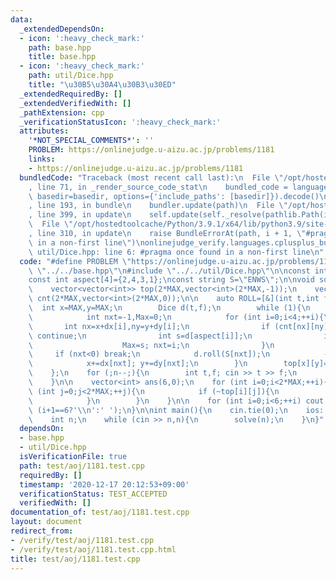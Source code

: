 ```yaml
---
data:
  _extendedDependsOn:
  - icon: ':heavy_check_mark:'
    path: base.hpp
    title: base.hpp
  - icon: ':heavy_check_mark:'
    path: util/Dice.hpp
    title: "\u30B5\u30A4\u30B3\u30ED"
  _extendedRequiredBy: []
  _extendedVerifiedWith: []
  _pathExtension: cpp
  _verificationStatusIcon: ':heavy_check_mark:'
  attributes:
    '*NOT_SPECIAL_COMMENTS*': ''
    PROBLEM: https://onlinejudge.u-aizu.ac.jp/problems/1181
    links:
    - https://onlinejudge.u-aizu.ac.jp/problems/1181
  bundledCode: "Traceback (most recent call last):\n  File \"/opt/hostedtoolcache/Python/3.9.1/x64/lib/python3.9/site-packages/onlinejudge_verify/documentation/build.py\"\
    , line 71, in _render_source_code_stat\n    bundled_code = language.bundle(stat.path,\
    \ basedir=basedir, options={'include_paths': [basedir]}).decode()\n  File \"/opt/hostedtoolcache/Python/3.9.1/x64/lib/python3.9/site-packages/onlinejudge_verify/languages/cplusplus.py\"\
    , line 193, in bundle\n    bundler.update(path)\n  File \"/opt/hostedtoolcache/Python/3.9.1/x64/lib/python3.9/site-packages/onlinejudge_verify/languages/cplusplus_bundle.py\"\
    , line 399, in update\n    self.update(self._resolve(pathlib.Path(included), included_from=path))\n\
    \  File \"/opt/hostedtoolcache/Python/3.9.1/x64/lib/python3.9/site-packages/onlinejudge_verify/languages/cplusplus_bundle.py\"\
    , line 310, in update\n    raise BundleErrorAt(path, i + 1, \"#pragma once found\
    \ in a non-first line\")\nonlinejudge_verify.languages.cplusplus_bundle.BundleErrorAt:\
    \ util/Dice.hpp: line 6: #pragma once found in a non-first line\n"
  code: "#define PROBLEM \"https://onlinejudge.u-aizu.ac.jp/problems/1181\"\n\n#include\
    \ \"../../base.hpp\"\n#include \"../../util/Dice.hpp\"\n\nconst int MAX=110;\n\
    const int aspect[4]={2,4,3,1};\nconst string S=\"ENWS\";\n\nvoid solve(int n){\n\
    \    vector<vector<int>> top(2*MAX,vector<int>(2*MAX,-1));\n    vector<vector<int>>\
    \ cnt(2*MAX,vector<int>(2*MAX,0));\n\n    auto ROLL=[&](int t,int f){\n      \
    \  int x=MAX,y=MAX;\n        Dice d(t,f);\n        while (1){\n            ++cnt[x][y];\n\
    \            int nxt=-1,Max=0;\n            for (int i=0;i<4;++i){\n         \
    \       int nx=x+dx[i],ny=y+dy[i];\n                if (cnt[nx][ny]>=cnt[x][y]-1)\
    \ continue;\n                int s=d[aspect[i]];\n                if (4<=s&&Max<s){\n\
    \                    Max=s; nxt=i;\n                }\n            }\n       \
    \     if (nxt<0) break;\n            d.roll(S[nxt]);\n            --cnt[x][y];\n\
    \            x+=dx[nxt]; y+=dy[nxt];\n        }\n        top[x][y]=d.top();\n\
    \    };\n    for (;n--;){\n        int t,f; cin >> t >> f;\n        ROLL(t,f);\n\
    \    }\n\n    vector<int> ans(6,0);\n    for (int i=0;i<2*MAX;++i){\n        for\
    \ (int j=0;j<2*MAX;++j){\n            if (~top[i][j]){\n                ++ans[top[i][j]-1];\n\
    \            }\n        }\n    }\n\n    for (int i=0;i<6;++i) cout << ans[i] <<\
    \ (i+1==6?'\\n':' ');\n}\n\nint main(){\n    cin.tie(0);\n    ios::sync_with_stdio(false);\n\
    \    int n;\n    while (cin >> n,n){\n        solve(n);\n    }\n}"
  dependsOn:
  - base.hpp
  - util/Dice.hpp
  isVerificationFile: true
  path: test/aoj/1181.test.cpp
  requiredBy: []
  timestamp: '2020-12-17 20:12:53+09:00'
  verificationStatus: TEST_ACCEPTED
  verifiedWith: []
documentation_of: test/aoj/1181.test.cpp
layout: document
redirect_from:
- /verify/test/aoj/1181.test.cpp
- /verify/test/aoj/1181.test.cpp.html
title: test/aoj/1181.test.cpp
---
```


